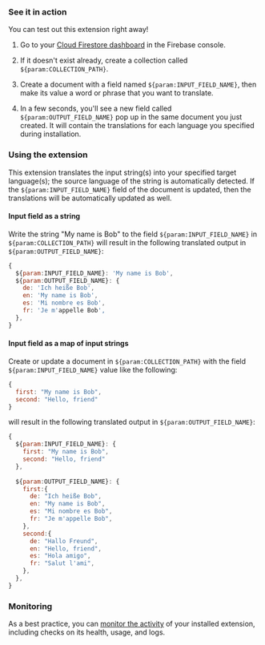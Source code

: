 ### See it in action

You can test out this extension right away!

1.  Go to your [Cloud Firestore dashboard](https://console.firebase.google.com/project/${param:PROJECT_ID}/firestore/data) in the Firebase console.

1.  If it doesn't exist already, create a collection called `${param:COLLECTION_PATH}`.

1.  Create a document with a field named `${param:INPUT_FIELD_NAME}`, then make its value a word or phrase that you want to translate.

1.  In a few seconds, you'll see a new field called `${param:OUTPUT_FIELD_NAME}` pop up in the same document you just created. It will contain the translations for each language you specified during installation. 

### Using the extension

This extension translates the input string(s) into your specified target language(s); the source language of the string is automatically detected. If the `${param:INPUT_FIELD_NAME}` field of the document is updated,
 then the translations will be automatically updated as well.


#### Input field as a string

Write the string "My name is Bob" to the field `${param:INPUT_FIELD_NAME}` in `${param:COLLECTION_PATH}` will result in the following translated output in `${param:OUTPUT_FIELD_NAME}`:

```js
{
  ${param:INPUT_FIELD_NAME}: 'My name is Bob',
  ${param:OUTPUT_FIELD_NAME}: {
    de: 'Ich heiße Bob',
    en: 'My name is Bob',
    es: 'Mi nombre es Bob',
    fr: 'Je m'appelle Bob',
  },
}
```

#### Input field as a map of input strings

Create or update a document in `${param:COLLECTION_PATH}` with the field `${param:INPUT_FIELD_NAME}` value like the following:

```js
{
  first: "My name is Bob",
  second: "Hello, friend"
}
```

will result in the following translated output in `${param:OUTPUT_FIELD_NAME}`:

```js
{
  ${param:INPUT_FIELD_NAME}: {
    first: "My name is Bob",
    second: "Hello, friend"
  },
  
  ${param:OUTPUT_FIELD_NAME}: {
    first:{
      de: "Ich heiße Bob",
      en: "My name is Bob",
      es: "Mi nombre es Bob",
      fr: "Je m'appelle Bob",
    },
    second:{
      de: "Hallo Freund",
      en: "Hello, friend",
      es: "Hola amigo",
      fr: "Salut l'ami",
    },   
  },
}
```

### Monitoring

As a best practice, you can [monitor the activity](https://firebase.google.com/docs/extensions/manage-installed-extensions#monitor) of your installed extension, including checks on its health, usage, and logs.
